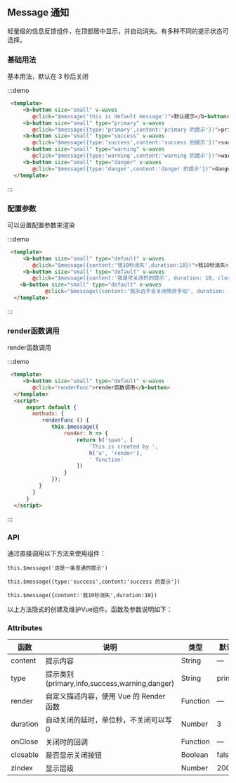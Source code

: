 ## Message 通知

<template>
    <div class="global-anchor">
      <b-anchor :scroll-offset="100">
        <b-anchor-link href="#ji-chu-yong-fa" title="基础用法"></b-anchor-link>
        <b-anchor-link href="#pei-zhi-can-shu" title="配置参数"></b-anchor-link>
        <b-anchor-link href="#render-han-shu-diao-yong" title="render函数调用"></b-anchor-link>
        <b-anchor-link href="#api" title="API"></b-anchor-link>
        <b-anchor-link href="#attributes" title="Attributes"></b-anchor-link>
      </b-anchor>
    </div>
</template>

轻量级的信息反馈组件，在顶部居中显示，并自动消失。有多种不同的提示状态可选择。

### 基础用法

基本用法，默认在 3 秒后关闭

:::demo
```html
 <template>
     <b-button size="small" v-waves
        @click="$message('this is default message')">默认提示</b-button>
     <b-button size="small" type="primary" v-waves
        @click="$message({type:'primary',content:'primary 的提示'})">primary</b-button>
     <b-button size="small" type="success" v-waves
        @click="$message({type:'success',content:'success 的提示'})">success</b-button>
     <b-button size="small" type="warning" v-waves
        @click="$message({type:'warning',content:'warning 的提示'})">warning</b-button>
     <b-button size="small" type="danger" v-waves
        @click="$message({type:'danger',content:'danger 的提示'})">danger</b-button>
  </template>
```
:::

### 配置参数

可以设置配置参数来渲染

:::demo
```html
 <template>
     <b-button size="small" type="default" v-waves
        @click="$message({content:'我10秒消失',duration:10})">我10秒消失</b-button>
     <b-button size="small" type="default" v-waves
        @click="$message({content:'我是可关闭的的提示', duration: 10, closable: true})">可关闭的</b-button>
    <b-button size="small" type="default" v-waves
            @click="$message({content:'我永远不会关闭除非手动', duration: 0, closable: true, zIndex:3000})">不会关闭</b-button>
  </template>
```
:::

### render函数调用

render函数调用

:::demo
```html
 <template>
     <b-button size="small" type="default" v-waves
        @click="renderFunc">render函数调用</b-button>
  </template>
  <script>
      export default {
        methods: {
           renderFunc () {
              this.$message({
                  render: h => {
                      return h('span', [
                          'This is created by ',
                          h('a', 'render'),
                          ' function'
                      ])
                  }
              });
          }
        }
      }
  </script>
```
:::

### API

通过直接调用以下方法来使用组件：

    this.$message('这是一条普通的提示')
    
    this.$message({type:'success',content:'success 的提示'})
        
    this.$message({content:'我10秒消失',duration:10})
    
以上方法隐式的创建及维护Vue组件。函数及参数说明如下：

### Attributes

| 函数      | 说明    |  类型      | 默认值      |
|---------- |-------- |---------- |---------|
| content     |  提示内容   | String  | —  |
| type     |  提示类别(primary,info,success,warning,danger)   | String  | primary  |
| render     |  自定义描述内容，使用 Vue 的 Render 函数   | Function  | —  |
| duration     | 自动关闭的延时，单位秒，不关闭可以写 0 | Number |3  |
| onClose     | 关闭时的回调 | Function	 |  —  |
| closable     | 是否显示关闭按钮 | Boolean	 | false |
| zIndex     | 显示层级 | Number	 | 2000 |

